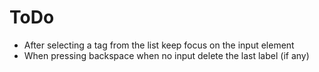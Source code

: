 # ToDo

* After selecting a tag from the list keep focus on the input element
* When pressing backspace when no input delete the last label (if any)